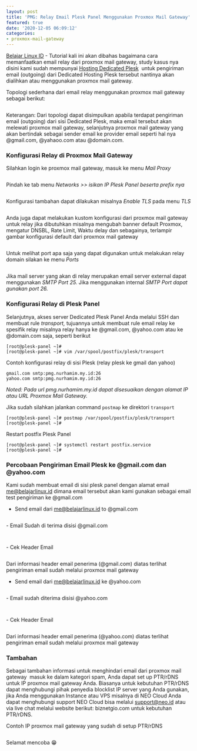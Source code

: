 ```yaml
---
layout: post
title: 'PMG: Relay Email Plesk Panel Menggunakan Proxmox Mail Gateway'
featured: true
date: '2020-12-05 06:09:12'
categories:
- proxmox-mail-gateway
---
```


[Belajar Linux ID](/) - Tutorial kali ini akan dibahas bagaimana cara memanfaatkan email relay dari proxmox mail gateway, study kasus nya disini kami sudah mempunyai [Hosting Dedicated Plesk](https://plesk.biznetgio.com/dedicated-hosting) &nbsp;untuk pengiriman email (outgoing) dari Dedicated Hosting Plesk tersebut nantinya akan dialihkan atau menggunakan proxmox mail gateway.

Topologi sederhana dari email relay menggunakan proxmox mail gateway sebagai berikut:

<figure class="kg-card kg-image-card"><img src="/content/images/2020/12/relay-mail-gateway.png" class="kg-image" alt srcset="/content/images/size/w600/2020/12/relay-mail-gateway.png 600w, /content/images/2020/12/relay-mail-gateway.png 610w"></figure>

Keterangan: Dari topologi dapat disimpulkan apabila terdapat pengiriman email (outgoing) dari sisi Dedicated Plesk, maka email tersebut akan melewati proxmox mail gateway, selanjutnya proxmox mail gateway yang akan bertindak sebagai sender email ke provider email seperti hal nya @gmail.com, @yahaoo.com atau @domain.com.

### Konfigurasi Relay di Proxmox Mail Gateway

Silahkan login ke proxmox mail gateway, masuk ke menu _Mail Proxy_

<figure class="kg-card kg-image-card"><img src="/content/images/2020/12/1-2.png" class="kg-image" alt srcset="/content/images/size/w600/2020/12/1-2.png 600w, /content/images/size/w1000/2020/12/1-2.png 1000w, /content/images/2020/12/1-2.png 1362w" sizes="(min-width: 720px) 720px"></figure>

Pindah ke tab menu _Networks \>\> isikan IP Plesk Panel beserta prefix nya_

<!--kg-card-begin: html--><script async src="https://pagead2.googlesyndication.com/pagead/js/adsbygoogle.js"></script><ins class="adsbygoogle" style="display:block; text-align:center;" data-ad-layout="in-article" data-ad-format="fluid" data-ad-client="ca-pub-1515372853161377" data-ad-slot="1986938311"></ins><script>
     (adsbygoogle = window.adsbygoogle || []).push({});
</script><!--kg-card-end: html--><figure class="kg-card kg-image-card"><img src="/content/images/2020/12/2-2.png" class="kg-image" alt srcset="/content/images/size/w600/2020/12/2-2.png 600w, /content/images/size/w1000/2020/12/2-2.png 1000w, /content/images/2020/12/2-2.png 1363w" sizes="(min-width: 720px) 720px"></figure>

Konfigurasi tambahan dapat dilakukan misalnya _Enable TLS_ pada menu _TLS_

<figure class="kg-card kg-image-card"><img src="/content/images/2020/12/image-4.png" class="kg-image" alt srcset="/content/images/size/w600/2020/12/image-4.png 600w, /content/images/2020/12/image-4.png 900w" sizes="(min-width: 720px) 720px"></figure>

Anda juga dapat melakukan kustom konfigurasi dari proxmox mail gateway untuk relay jika dibutuhkan misalnya mengubah banner default Proxmox, mengatur DNSBL, Rate Limit, Waktu delay dan sebagainya, terlampir gambar konfigurasi default dari proxmox mail gateway

<figure class="kg-card kg-image-card"><img src="/content/images/2020/12/image-5.png" class="kg-image" alt srcset="/content/images/size/w600/2020/12/image-5.png 600w, /content/images/2020/12/image-5.png 729w" sizes="(min-width: 720px) 720px"></figure>

Untuk melihat port apa saja yang dapat digunakan untuk melakukan relay domain silakan ke menu _Ports_

<figure class="kg-card kg-image-card"><img src="/content/images/2020/12/image-6.png" class="kg-image" alt srcset="/content/images/size/w600/2020/12/image-6.png 600w, /content/images/2020/12/image-6.png 769w" sizes="(min-width: 720px) 720px"></figure>

Jika mail server yang akan di relay merupakan email server external dapat menggunakan _SMTP Port 25._ Jika menggunakan internal _SMTP Port dapat gunakan port 26._

### Konfigurasi Relay di Plesk Panel

Selanjutnya, akses server Dedicated Plesk Panel Anda melalui SSH dan membuat rule _transport,_ tujuannya untuk membuat rule email relay ke spesifik relay misalnya relay hanya ke @gmail.com, @yahoo.com atau ke @domain.com saja, seperti berikut

<!--kg-card-begin: html--><script async src="https://pagead2.googlesyndication.com/pagead/js/adsbygoogle.js"></script><ins class="adsbygoogle" style="display:block; text-align:center;" data-ad-layout="in-article" data-ad-format="fluid" data-ad-client="ca-pub-1515372853161377" data-ad-slot="1986938311"></ins><script>
     (adsbygoogle = window.adsbygoogle || []).push({});
</script><!--kg-card-end: html--><!--kg-card-begin: markdown-->

    [root@plesk-panel ~]#
    [root@plesk-panel ~]# vim /var/spool/postfix/plesk/transport

<!--kg-card-end: markdown-->

Contoh konfigurasi relay di sisi Plesk (relay plesk ke gmail dan yahoo)

<!--kg-card-begin: markdown-->

    gmail.com smtp:pmg.nurhamim.my.id:26
    yahoo.com smtp:pmg.nurhamim.my.id:26

<!--kg-card-end: markdown-->

_Noted: Pada url pmg.nurhamim.my.id dapat disesuaikan dengan alamat IP atau URL Proxmox Mail Gateway._

Jika sudah silahkan jalankan command `postmap` ke direktori `transport`

<!--kg-card-begin: markdown-->

    [root@plesk-panel ~]# postmap /var/spool/postfix/plesk/transport
    [root@plesk-panel ~]#

<!--kg-card-end: markdown-->

Restart postfix Plesk Panel

<!--kg-card-begin: markdown-->

    [root@plesk-panel ~]# systemctl restart postfix.service
    [root@plesk-panel ~]#

<!--kg-card-end: markdown-->
### Percobaan Pengiriman Email Plesk ke @gmail.com dan @yahoo.com

Kami sudah membuat email di sisi plesk panel dengan alamat email me@belajarlinux.id dimana email tersebut akan kami gunakan sebagai email test pengiriman ke @gmail.com

- Send email dari me@belajarlinux.id to @gmail.com
<figure class="kg-card kg-image-card"><img src="/content/images/2020/12/1-3.png" class="kg-image" alt srcset="/content/images/size/w600/2020/12/1-3.png 600w, /content/images/size/w1000/2020/12/1-3.png 1000w, /content/images/size/w1600/2020/12/1-3.png 1600w, /content/images/2020/12/1-3.png 1918w" sizes="(min-width: 720px) 720px"></figure>
- Email Sudah di terima disisi @gmail.com
<figure class="kg-card kg-image-card"><img src="/content/images/2020/12/2-3.png" class="kg-image" alt srcset="/content/images/size/w600/2020/12/2-3.png 600w, /content/images/size/w1000/2020/12/2-3.png 1000w, /content/images/2020/12/2-3.png 1366w" sizes="(min-width: 720px) 720px"></figure><figure class="kg-card kg-image-card"><img src="/content/images/2020/12/3-1.png" class="kg-image" alt srcset="/content/images/size/w600/2020/12/3-1.png 600w, /content/images/size/w1000/2020/12/3-1.png 1000w, /content/images/2020/12/3-1.png 1361w" sizes="(min-width: 720px) 720px"></figure>
- Cek Header Email
<figure class="kg-card kg-image-card"><img src="/content/images/2020/12/4-1.png" class="kg-image" alt srcset="/content/images/size/w600/2020/12/4-1.png 600w, /content/images/size/w1000/2020/12/4-1.png 1000w, /content/images/2020/12/4-1.png 1501w" sizes="(min-width: 720px) 720px"></figure>

Dari informasi header email penerima (@gmail.com) diatas terlihat pengiriman email sudah melalui proxmox mail gateway

<!--kg-card-begin: html--><script async src="https://pagead2.googlesyndication.com/pagead/js/adsbygoogle.js"></script><ins class="adsbygoogle" style="display:block; text-align:center;" data-ad-layout="in-article" data-ad-format="fluid" data-ad-client="ca-pub-1515372853161377" data-ad-slot="4684565489"></ins><script>
     (adsbygoogle = window.adsbygoogle || []).push({});
</script><!--kg-card-end: html-->
- Send email dari me@belajarlinux.id ke @yahoo.com
<figure class="kg-card kg-image-card"><img src="/content/images/2020/12/5-1.png" class="kg-image" alt srcset="/content/images/size/w600/2020/12/5-1.png 600w, /content/images/size/w1000/2020/12/5-1.png 1000w, /content/images/size/w1600/2020/12/5-1.png 1600w, /content/images/2020/12/5-1.png 1915w" sizes="(min-width: 720px) 720px"></figure>
- Email sudah diterima disisi @yahoo.com
<figure class="kg-card kg-image-card"><img src="/content/images/2020/12/6-2.png" class="kg-image" alt srcset="/content/images/size/w600/2020/12/6-2.png 600w, /content/images/size/w1000/2020/12/6-2.png 1000w, /content/images/2020/12/6-2.png 1587w" sizes="(min-width: 720px) 720px"></figure><figure class="kg-card kg-image-card"><img src="/content/images/2020/12/7-1.png" class="kg-image" alt srcset="/content/images/size/w600/2020/12/7-1.png 600w, /content/images/size/w1000/2020/12/7-1.png 1000w, /content/images/2020/12/7-1.png 1576w" sizes="(min-width: 720px) 720px"></figure>
- Cek Header Email
<figure class="kg-card kg-image-card"><img src="/content/images/2020/12/8-1.png" class="kg-image" alt srcset="/content/images/size/w600/2020/12/8-1.png 600w, /content/images/2020/12/8-1.png 975w" sizes="(min-width: 720px) 720px"></figure>

Dari informasi header email penerima (@yahoo.com) diatas terlihat pengiriman email sudah melalui proxmox mail gateway

### Tambahan

Sebagai tambahan informasi untuk menghindari email dari proxmox mail gateway &nbsp;masuk ke dalam kategori spam, Anda dapat set up PTR/rDNS untuk IP proxmox mail gateway Anda. Biasanya untuk kebutuhan PTR/rDNS dapat menghubungi pihak penyedia blocklist IP server yang Anda gunakan, jika Anda menggunakan Instance atau VPS misalnya di NEO Cloud Anda dapat menghubungi support NEO Cloud bisa melalui support@neo.id atau via live chat melalui website berikut: biznetgio.com untuk kebutuhan PTR/rDNS.

Contoh IP proxmox mail gateway yang sudah di setup PTR/rDNS

<figure class="kg-card kg-image-card"><img src="/content/images/2020/12/image-7.png" class="kg-image" alt srcset="/content/images/size/w600/2020/12/image-7.png 600w, /content/images/size/w1000/2020/12/image-7.png 1000w, /content/images/2020/12/image-7.png 1048w" sizes="(min-width: 720px) 720px"></figure>

Selamat mencoba 😁

